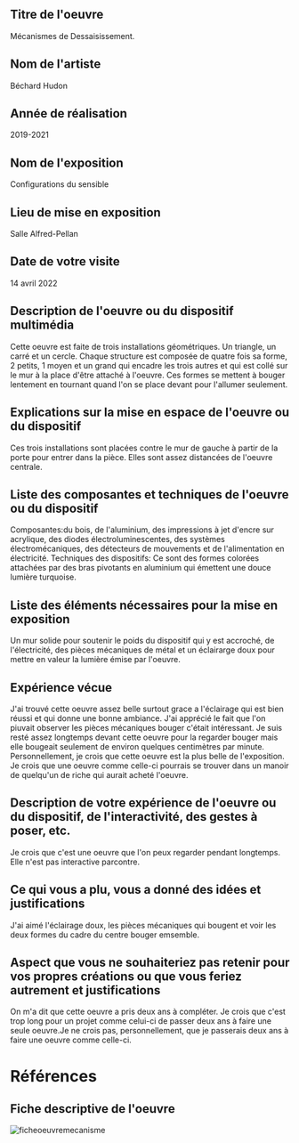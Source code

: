 ## Titre de l'oeuvre
 Mécanismes de Dessaisissement.


## Nom de l'artiste
 Béchard Hudon

## Année de réalisation
2019-2021

## Nom de l'exposition
Configurations du sensible

## Lieu de mise en exposition 
Salle Alfred-Pellan

## Date de votre visite
14 avril 2022

## Description de l'oeuvre ou du dispositif multimédia

Cette oeuvre est faite de trois installations géométriques. Un triangle, un carré et un cercle. Chaque structure est composée de quatre fois sa forme, 2 petits, 1 moyen et un grand qui encadre les trois autres et qui est collé sur le mur à la place d'être attaché à l'oeuvre. Ces formes se mettent à bouger lentement en tournant quand l'on se place devant pour l'allumer seulement.
## Explications sur la mise en espace de l'oeuvre ou du dispositif

Ces trois installations sont placées contre le mur de gauche à partir de la porte pour entrer dans la pièce. Elles sont assez distancées de l'oeuvre centrale.

## Liste des composantes et techniques de l'oeuvre ou du dispositif
Composantes:du bois, de l'aluminium, des impressions à jet d'encre sur acrylique, des diodes électroluminescentes, des systèmes électromécaniques, des détecteurs de mouvements et de l'alimentation en électricité. Techniques des dispositifs: Ce sont des formes colorées attachées par des bras pivotants en aluminium qui émettent une douce lumière turquoise.

## Liste des éléments nécessaires pour la mise en exposition
Un mur solide pour soutenir le poids du dispositif qui y est accroché, de l'électricité, des pièces mécaniques de métal et un éclairarge doux pour mettre en valeur la lumière émise par l'oeuvre.

## Expérience vécue 
J'ai trouvé cette oeuvre assez belle surtout grace a l'éclairage qui est bien réussi et qui donne une bonne ambiance. J'ai apprécié le fait que l'on piuvait observer les pièces mécaniques bouger c'était intéressant. Je suis resté assez longtemps devant cette oeuvre pour la regarder bouger mais elle bougeait seulement de environ quelques centimètres par minute. Personnellement, je crois que cette oeuvre est la plus belle de l'exposition. Je crois que une oeuvre comme celle-ci pourrais se trouver dans un manoir de quelqu'un de riche qui aurait acheté l'oeuvre.

## Description de votre expérience de l'oeuvre ou du dispositif, de l'interactivité, des gestes à poser, etc.
Je crois que c'est une oeuvre que l'on peux regarder pendant longtemps. Elle n'est pas interactive parcontre.

## Ce qui vous a plu, vous a donné des idées et justifications
J'ai aimé l'éclairage doux, les pièces mécaniques qui bougent et voir les deux formes du cadre du centre bouger emsemble.

## Aspect que vous ne souhaiteriez pas retenir pour vos propres créations ou que vous feriez autrement et justifications
On m'a dit que cette oeuvre a pris deux ans à compléter. Je crois que c'est trop long pour un projet comme celui-ci de passer deux ans à faire une seule oeuvre.Je ne crois pas, personnellement, que je passerais deux ans à faire une oeuvre comme celle-ci.

# Références

## Fiche descriptive de l'oeuvre
![ficheoeuvremecanisme](fiche_oeuvre_mecanisme.jpg)
